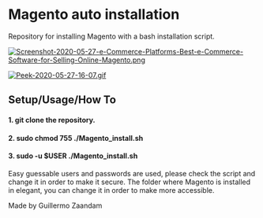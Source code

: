 # Magento auto installation

Repository for installing Magento with a bash installation script.

[![Screenshot-2020-05-27-e-Commerce-Platforms-Best-e-Commerce-Software-for-Selling-Online-Magento.png](https://i.postimg.cc/XJkR2zyr/Screenshot-2020-05-27-e-Commerce-Platforms-Best-e-Commerce-Software-for-Selling-Online-Magento.png)](https://postimg.cc/47n2ywPG)

[![Peek-2020-05-27-16-07.gif](https://i.postimg.cc/9fDRsyfP/Peek-2020-05-27-16-07.gif)](https://postimg.cc/v1dZVgfD)


## Setup/Usage/How To

#### 1. git clone the repository.
#### 2. sudo chmod 755 ./Magento_install.sh
#### 3. sudo -u $USER ./Magento_install.sh

Easy guessable users and passwords are used, please check the script and change it in order to make it secure. The folder where Magento is installed in elegant, you can change it in order to make more accessible.

Made by Guillermo Zaandam
